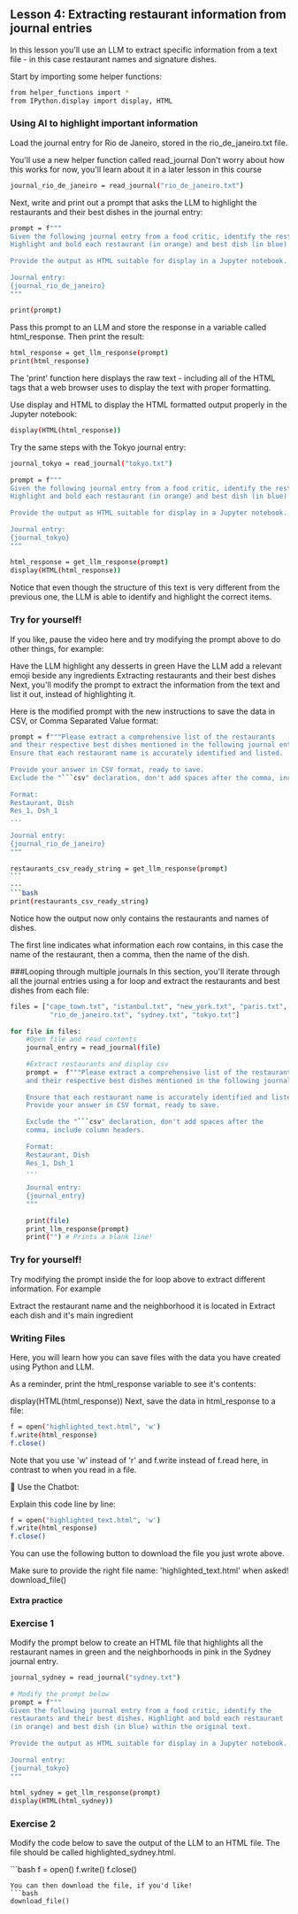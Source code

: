 ## Lesson 4: Extracting restaurant information from journal entries
In this lesson you'll use an LLM to extract specific information from a text file - in this case restaurant names and signature dishes.

Start by importing some helper functions:
```bash
from helper_functions import *
from IPython.display import display, HTML
```
### Using AI to highlight important information
Load the journal entry for Rio de Janeiro, stored in the rio_de_janeiro.txt file.

You'll use a new helper function called read_journal
Don't worry about how this works for now, you'll learn about it in a later lesson in this course
```bash
journal_rio_de_janeiro = read_journal("rio_de_janeiro.txt")
```
Next, write and print out a prompt that asks the LLM to highlight the restaurants and their best dishes in the journal entry:
```bash
prompt = f"""
Given the following journal entry from a food critic, identify the restaurants and their best dishes.
Highlight and bold each restaurant (in orange) and best dish (in blue) within the original text. 
​
Provide the output as HTML suitable for display in a Jupyter notebook. 
​
Journal entry:
{journal_rio_de_janeiro}
"""
​
print(prompt)
```
Pass this prompt to an LLM and store the response in a variable called html_response. Then print the result:
```bash
html_response = get_llm_response(prompt)
print(html_response)
```
The 'print' function here displays the raw text - including all of the HTML tags that a web browser uses to display the text with proper formatting.

Use display and HTML to display the HTML formatted output properly in the Jupyter notebook:
```bash
display(HTML(html_response))
```
Try the same steps with the Tokyo journal entry:
```bash
journal_tokyo = read_journal("tokyo.txt") 
​
prompt = f"""
Given the following journal entry from a food critic, identify the restaurants and their best dishes.
Highlight and bold each restaurant (in orange) and best dish (in blue) within the original text. 
​
Provide the output as HTML suitable for display in a Jupyter notebook. 
​
Journal entry:
{journal_tokyo}
"""
​
html_response = get_llm_response(prompt)
display(HTML(html_response))
```
Notice that even though the structure of this text is very different from the previous one, the LLM is able to identify and highlight the correct items.

### Try for yourself!
If you like, pause the video here and try modifying the prompt above to do other things, for example:

Have the LLM highlight any desserts in green
Have the LLM add a relevant emoji beside any ingredients
Extracting restaurants and their best dishes
Next, you'll modify the prompt to extract the information from the text and list it out, instead of highlighting it.

Here is the modified prompt with the new instructions to save the data in CSV, or Comma Separated Value format:
```bash
prompt = f"""Please extract a comprehensive list of the restaurants 
and their respective best dishes mentioned in the following journal entry. 
Ensure that each restaurant name is accurately identified and listed. 
​
Provide your answer in CSV format, ready to save. 
Exclude the "```csv" declaration, don't add spaces after the comma, include column headers.
​
Format:
Restaurant, Dish
Res_1, Dsh_1
...
​
Journal entry:
{journal_rio_de_janeiro}
"""
​
restaurants_csv_ready_string = get_llm_response(prompt)
​```
---
```bash
print(restaurants_csv_ready_string)
```
Notice how the output now only contains the restaurants and names of dishes.

The first line indicates what information each row contains, in this case the name of the restaurant, then a comma, then the name of the dish.

###Looping through multiple journals
In this section, you'll iterate through all the journal entries using a for loop and extract the restaurants and best dishes from each file:
```bash
files = ["cape_town.txt", "istanbul.txt", "new_york.txt", "paris.txt", 
          "rio_de_janeiro.txt", "sydney.txt", "tokyo.txt"]
​
for file in files:
    #Open file and read contents
    journal_entry = read_journal(file)
​
    #Extract restaurants and display csv
    prompt =  f"""Please extract a comprehensive list of the restaurants 
    and their respective best dishes mentioned in the following journal entry. 
    
    Ensure that each restaurant name is accurately identified and listed. 
    Provide your answer in CSV format, ready to save.
​
    Exclude the "```csv" declaration, don't add spaces after the 
    comma, include column headers.
​
    Format:
    Restaurant, Dish
    Res_1, Dsh_1
    ...
​
    Journal entry:
    {journal_entry}
    """
    
    print(file)
    print_llm_response(prompt)
    print("") # Prints a blank line!
```
### Try for yourself!
Try modifying the prompt inside the for loop above to extract different information. For example

Extract the restaurant name and the neighborhood it is located in
Extract each dish and it's main ingredient

### Writing Files
Here, you will learn how you can save files with the data you have created using Python and LLM.

As a reminder, print the html_response variable to see it's contents:

display(HTML(html_response))
Next, save the data in html_response to a file:
```bash
f = open("highlighted_text.html", 'w') 
f.write(html_response) 
f.close()
```
Note that you use 'w' instead of 'r' and f.write instead of f.read here, in contrast to when you read in a file.

🤖 Use the Chatbot:

Explain this code line by line:
```bash
f = open("highlighted_text.html", 'w')
f.write(html_response)
f.close()
```
You can use the following button to download the file you just wrote above.

Make sure to provide the right file name: 'highlighted_text.html' when asked!
download_file()
#### Extra practice
### Exercise 1
Modify the prompt below to create an HTML file that highlights all the restaurant names in green and the neighborhoods in pink in the Sydney journal entry.
```bash
journal_sydney = read_journal("sydney.txt") 
​
# Modify the prompt below
prompt = f"""
Given the following journal entry from a food critic, identify the 
restaurants and their best dishes. Highlight and bold each restaurant 
(in orange) and best dish (in blue) within the original text. 
​
Provide the output as HTML suitable for display in a Jupyter notebook. 
​
Journal entry:
{journal_tokyo}
"""
​
html_sydney = get_llm_response(prompt)
display(HTML(html_sydney))
```
### Exercise 2
Modify the code below to save the output of the LLM to an HTML file. The file should be called highlighted_sydney.html.

​```bash
f = open() 
f.write() 
f.close()
```
You can then download the file, if you'd like!
```bash
download_file()
```
